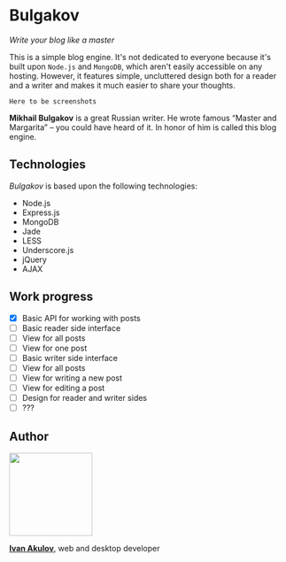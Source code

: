 # Bulgakov

*Write your blog like a master*

This is a simple blog engine. It's not dedicated to everyone because it's built upon `Node.js` and `MongoDB`, which aren't easily accessible on any hosting. However, it features simple, uncluttered design both for a reader and a writer and makes it much easier to share your thoughts.

`Here to be screenshots`

**Mikhail Bulgakov** is a great Russian writer. He wrote famous “Master and Margarita” ­­­– you could have heard of it. In honor of him is called this blog engine.

## Technologies

*Bulgakov* is based upon the following technologies:

- Node.js
- Express.js
- MongoDB
- Jade
- LESS
- Underscore.js
- jQuery
- AJAX

## Work progress

- [x] Basic API for working with posts
- [ ] Basic reader side interface
 - [ ] View for all posts
 - [ ] View for one post
- [ ] Basic writer side interface
 - [ ] View for all posts
 - [ ] View for writing a new post
 - [ ] View for editing a post
- [ ] Design for reader and writer sides
- [ ] ???

## Author

<img src="http://i.imgur.com/4moEENe.jpg" width="150">

**[Ivan Akulov](http://ivanakulov.name)**, web and desktop developer
